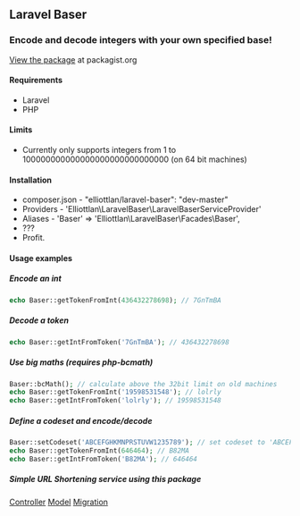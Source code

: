 ## Laravel Baser

### Encode and decode integers with your own specified base!

[View the package](https://packagist.org/packages/elliottlan/laravel-baser) at packagist.org

#### Requirements

 - Laravel
 - PHP

#### Limits

 - Currently only supports integers from 1 to 100000000000000000000000000000 (on 64 bit machines)

#### Installation

 - composer.json - "elliottlan/laravel-baser": "dev-master"
 - Providers - 'Elliottlan\LaravelBaser\LaravelBaserServiceProvider'
 - Aliases - 'Baser' => 'Elliottlan\LaravelBaser\Facades\Baser',
 - ???
 - Profit.

#### Usage examples

##### Encode an int
```php
echo Baser::getTokenFromInt(436432278698); // 7GnTmBA
```

##### Decode a token
```php
echo Baser::getIntFromToken('7GnTmBA'); // 436432278698
```

##### Use big maths (requires php-bcmath)
```php
Baser::bcMath(); // calculate above the 32bit limit on old machines
echo Baser::getTokenFromInt('19598531548'); // lolrly
echo Baser::getIntFromToken('lolrly'); // 19598531548
```

##### Define a codeset and encode/decode
```php
Baser::setCodeset('ABCEFGHKMNPRSTUVW1235789'); // set codeset to 'ABCEFGHKMNPRSTUVW1235789'
echo Baser::getTokenFromInt(646464); // B82MA
echo Baser::getIntFromToken('B82MA'); // 646464
```

##### Simple URL Shortening service using this package
[Controller](https://github.com/ElliottLandsborough/Laravel-5-URL-Shorterner/blob/master/app/Http/Controllers/UrlController.php)
[Model](https://github.com/ElliottLandsborough/Laravel-5-URL-Shorterner/blob/master/app/Url.php)
[Migration](https://github.com/ElliottLandsborough/Laravel-5-URL-Shorterner/blob/master/database/migrations/2015_02_13_221304_create_url_table.php)
